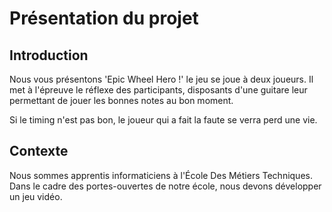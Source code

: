 # Présentation du projet

## Introduction

Nous vous présentons &#39;Epic Wheel Hero !&#39; le jeu se joue à deux joueurs. Il met à l&#39;épreuve le réflexe des participants, disposants d&#39;une guitare leur permettant de jouer les bonnes notes au bon moment.

Si le timing n&#39;est pas bon, le joueur qui a fait la faute se verra perd une vie.

## Contexte

Nous sommes apprentis informaticiens à l&#39;École Des Métiers Techniques. 
Dans le cadre des portes-ouvertes de notre école, nous devons développer un jeu vidéo.

